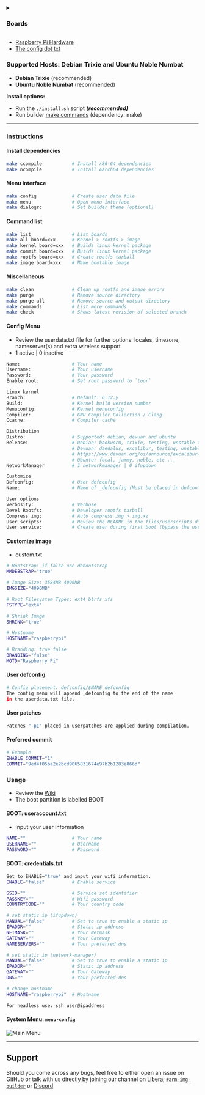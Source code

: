 <details>
<summary><h3>Boards</h3></summary>

```py
Raspberry Pi Zero/W/1				bcm2708 / ARMEL
Raspberry Pi ZeroW2/2/3				bcm2709 / ARMHF
Raspberry Pi ZeroW2/3				bcm2710 / ARM64
Raspberry Pi ZeroW2/3/4/400/5		bcm2711 / ARM64
Raspberry Pi 4/400					bcm2711v7 / ARMHF
Raspberry Pi 5						bcm2712 / ARM64
```
</details>

* [Raspberry Pi Hardware](https://www.raspberrypi.org/documentation/hardware/raspberrypi)
* [The config dot txt](https://www.raspberrypi.com/documentation/computers/config_txt.html#what-is-config-txt)

### Supported Hosts: Debian Trixie and Ubuntu Noble Numbat
* **Debian Trixie** (recommended)
* **Ubuntu Noble Numbat** (recommended)

**Install options:**
* Run the `./install.sh` script ***(recommended)***
* Run builder [make commands](https://github.com/pyavitz/rpi-img-builder#install-dependencies) (dependency: make)

---

### Instructions
#### Install dependencies

```sh
make ccompile			# Install x86-64 dependencies
make ncompile			# Install Aarch64 dependencies
```

#### Menu interface

```sh
make config     		# Create user data file
make menu       		# Open menu interface
make dialogrc   		# Set builder theme (optional)
```

#### Command list

```sh
make list				# List boards
make all board=xxx		# Kernel > rootfs > image
make kernel board=xxx	# Builds linux kernel package
make commit board=xxx	# Builds linux kernel package
make rootfs board=xxx	# Create rootfs tarball
make image board=xxx	# Make bootable image
```

#### Miscellaneous

```sh
make clean      		# Clean up rootfs and image errors
make purge      		# Remove source directory
make purge-all  		# Remove source and output directory
make commands   		# List more commands
make check      		# Shows latest revision of selected branch
```

#### Config Menu
* Review the userdata.txt file for further options: locales, timezone, nameserver(s) and extra wireless support
* 1 active | 0 inactive
```sh
Name:					# Your name
Username:				# Your username
Password:				# Your password
Enable root:			# Set root password to `toor`

Linux kernel
Branch:					# Default: 6.12.y
Build:					# Kernel build version number
Menuconfig:				# Kernel menuconfig
Compiler:				# GNU Compiler Collection / Clang
Ccache:					# Compiler cache

Distribution
Distro:					# Supported: debian, devuan and ubuntu
Release:				# Debian: bookworm, trixie, testing, unstable and sid
						# Devuan: daedalus, excalibur, testing, unstable and ceres
						# https://www.devuan.org/os/announce/excalibur-usrmerge-announce-2024-02-20.html
						# Ubuntu: focal, jammy, noble, etc ...
NetworkManager			# 1 networkmanager | 0 ifupdown

Customize
Defconfig:				# User defconfig
Name:					# Name of _defconfig (Must be placed in defconfig dir.)

User options
Verbosity:				# Verbose
Devel Rootfs:			# Developer rootfs tarball
Compress img:			# Auto compress img > img.xz
User scripts:			# Review the README in the files/userscripts directory
User service:			# Create user during first boot (bypass the user information above)
```

#### Customize image
* custom.txt
```sh
# Bootstrap: if false use debootstrap
MMDEBSTRAP="true"

# Image Size: 3584MB 4096MB
IMGSIZE="4096MB"

# Root Filesystem Types: ext4 btrfs xfs
FSTYPE="ext4"

# Shrink Image
SHRINK="true"

# Hostname
HOSTNAME="raspberrypi"

# Branding: true false
BRANDING="false"
MOTD="Raspberry Pi"
```

#### User defconfig
```sh
# Config placement: defconfig/$NAME_defconfig
The config menu will append _defconfig to the end of the name
in the userdata.txt file.
```

#### User patches

```sh
Patches "-p1" placed in userpatches are applied during compilation.
```

#### Preferred commit
```sh
# Example
ENABLE_COMMIT="1"
COMMIT="9ed4f05ba2e2bcd9065831674e97b2b1283e866d"
```

### Usage
* Review the [Wiki](https://github.com/pyavitz/rpi-img-builder/wiki/Options-&-Scripts)
* The boot partition is labelled BOOT
#### BOOT: useraccount.txt
* Input your user information
```sh
NAME=""					# Your name
USERNAME=""				# Username
PASSWORD=""				# Password
```

#### BOOT: credentials.txt
```sh
Set to ENABLE="true" and input your wifi information.
ENABLE="false"			# Enable service

SSID=""					# Service set identifier
PASSKEY=""				# Wifi password
COUNTRYCODE=""			# Your country code

# set static ip (ifupdown)
MANUAL="false"			# Set to true to enable a static ip
IPADDR=""				# Static ip address
NETMASK=""				# Your Netmask
GATEWAY=""				# Your Gateway
NAMESERVERS=""			# Your preferred dns

# set static ip (network-manager)
MANUAL="false"			# Set to true to enable a static ip
IPADDR=""				# Static ip address
GATEWAY=""				# Your Gateway
DNS=""					# Your preferred dns

# change hostname
HOSTNAME="raspberrypi"	# Hostname

For headless use: ssh user@ipaddress
```
#### System Menu: `menu-config`
<img src="https://i.imgur.com/vwFVBzF.png" alt="Main Menu" />

---

## Support

Should you come across any bugs, feel free to either open an issue on GitHub or talk with us directly by joining our channel on Libera; [`#arm-img-builder`](irc://irc.libera.chat/#arm-img-builder) or [Discord](https://discord.gg/mypJ7NW8BG)
